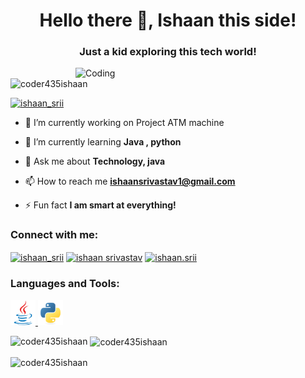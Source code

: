 
<h1 align="center">Hello there 👋, Ishaan this side!</h1>
<h3 align="center">Just a kid exploring this tech world!</h3>

<img align= "right" alt ="Coding" width="400" src= "https://sithcomputers.com/wp-content/uploads/2021/02/11th-and-12th-cs-1.gif">

<p align="left"> <img src="https://komarev.com/ghpvc/?username=coder435ishaan&label=Profile%20views&color=0e75b6&style=flat" alt="coder435ishaan" /> </p>

<p align="left"> <a href="https://twitter.com/ishaan_srii" target="blank"><img src="https://img.shields.io/twitter/follow/ishaan_srii?logo=twitter&style=for-the-badge" alt="ishaan_srii" /></a> </p>

- 🔭 I’m currently working on Project ATM machine

- 🌱 I’m currently learning **Java , python**

- 💬 Ask me about **Technology, java**

- 📫 How to reach me **ishaansrivastav1@gmail.com**

- ⚡ Fun fact **I am smart at everything!**

<h3 align="left">Connect with me:</h3>
<p align="left">
<a href="https://twitter.com/ishaan_srii" target="blank"><img align="center" src="https://raw.githubusercontent.com/rahuldkjain/github-profile-readme-generator/master/src/images/icons/Social/twitter.svg" alt="ishaan_srii" height="30" width="40" /></a>
<a href="https://www.linkedin.com/mwlite/in/ishaan-srivastav-9950a624b" target="blank"><img align="center" src="https://raw.githubusercontent.com/rahuldkjain/github-profile-readme-generator/master/src/images/icons/Social/linked-in-alt.svg" alt="ishaan srivastav" height="30" width="40" /></a>
<a href="https://instagram.com/ishaan.srii" target="blank"><img align="center" src="https://raw.githubusercontent.com/rahuldkjain/github-profile-readme-generator/master/src/images/icons/Social/instagram.svg" alt="ishaan.srii" height="30" width="40" /></a>
</p>

<h3 align="left">Languages and Tools:</h3>
<p align="left"> <a href="https://www.java.com" target="_blank" rel="noreferrer"> <img src="https://raw.githubusercontent.com/devicons/devicon/master/icons/java/java-original.svg" alt="java" width="40" height="40"/> </a> <a href="https://www.python.org" target="_blank" rel="noreferrer"> <img src="https://raw.githubusercontent.com/devicons/devicon/master/icons/python/python-original.svg" alt="python" width="40" height="40"/> </a> </p>

<p><img align="left" src="https://github-readme-stats.vercel.app/api/top-langs?username=coder435ishaan&show_icons=true&locale=en&layout=compact" alt="coder435ishaan" /></p>

<p>&nbsp;<img align="center" src="https://github-readme-stats.vercel.app/api?username=coder435ishaan&show_icons=true&locale=en" alt="coder435ishaan" /></p>

<p><img align="center" src="https://github-readme-streak-stats.herokuapp.com/?user=coder435ishaan&" alt="coder435ishaan" /></p>
